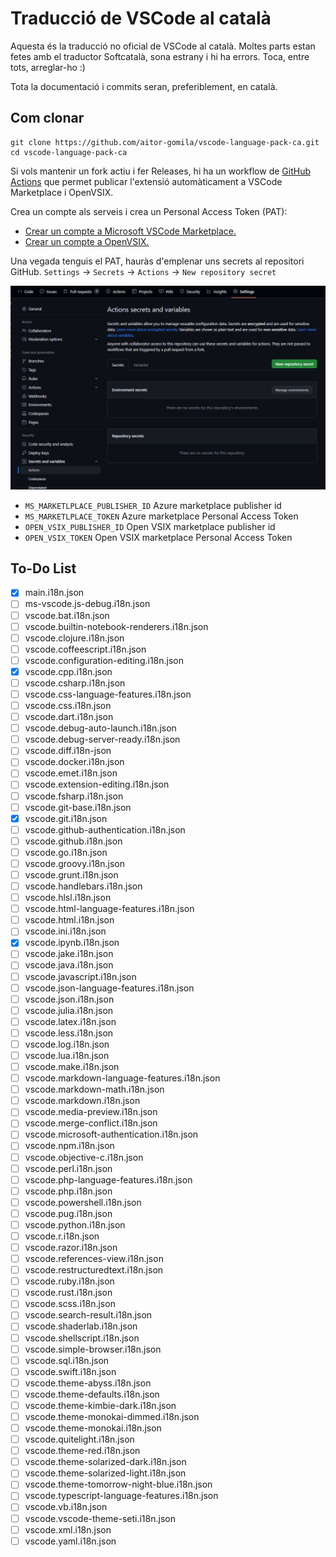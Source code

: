 # Traducció de VSCode al català

Aquesta és la traducció no oficial de VSCode al català. Moltes parts estan fetes amb el traductor Softcatalà, sona estrany i hi ha errors. Toca, entre tots, arreglar-ho :)

Tota la documentació i commits seran, preferiblement, en català.

## Com clonar

```
git clone https://github.com/aitor-gomila/vscode-language-pack-ca.git
cd vscode-language-pack-ca
```

Si vols mantenir un fork actiu i fer Releases, hi ha un workflow de [GitHub Actions](https://github.com/features/actions) que permet publicar l'extensió automàticament a VSCode Marketplace i OpenVSIX.

Crea un compte als serveis i crea un Personal Access Token (PAT):
- [Crear un compte a Microsoft VSCode Marketplace.](https://code.visualstudio.com/api/working-with-extensions/publishing-extension)
- [Crear un compte a OpenVSIX.](https://github.com/eclipse/openvsx/wiki/Publishing-Extensions)

Una vegada tenguis el PAT, hauràs d'emplenar uns secrets al repositori GitHub. `Settings` -> `Secrets` -> `Actions` -> `New repository secret`

![GitHub Secrets screenshot](github-secrets-screenshot.jpeg)

- `MS_MARKETLPLACE_PUBLISHER_ID` Azure marketplace publisher id
- `MS_MARKETLPLACE_TOKEN` Azure marketplace Personal Access Token
- `OPEN_VSIX_PUBLISHER_ID` Open VSIX marketplace publisher id
- `OPEN_VSIX_TOKEN` Open VSIX marketplace Personal Access Token

## To-Do List

- [x] main.i18n.json
- [ ] ms-vscode.js-debug.i18n.json
- [ ] vscode.bat.i18n.json
- [ ] vscode.builtin-notebook-renderers.i18n.json
- [ ] vscode.clojure.i18n.json
- [ ] vscode.coffeescript.i18n.json
- [ ] vscode.configuration-editing.i18n.json
- [x] vscode.cpp.i18n.json
- [ ] vscode.csharp.i18n.json
- [ ] vscode.css-language-features.i18n.json
- [ ] vscode.css.i18n.json
- [ ] vscode.dart.i18n.json
- [ ] vscode.debug-auto-launch.i18n.json
- [ ] vscode.debug-server-ready.i18n.json
- [ ] vscode.diff.i18n-json
- [ ] vscode.docker.i18n.json
- [ ] vscode.emet.i18n.json
- [ ] vscode.extension-editing.i18n.json
- [ ] vscode.fsharp.i18n.json
- [ ] vscode.git-base.i18n.json
- [x] vscode.git.i18n.json
- [ ] vscode.github-authentication.i18n.json
- [ ] vscode.github.i18n.json
- [ ] vscode.go.i18n.json
- [ ] vscode.groovy.i18n.json
- [ ] vscode.grunt.i18n.json
- [ ] vscode.handlebars.i18n.json
- [ ] vscode.hlsl.i18n.json
- [ ] vscode.html-language-features.i18n.json
- [ ] vscode.html.i18n.json
- [ ] vscode.ini.i18n.json
- [x] vscode.ipynb.i18n.json
- [ ] vscode.jake.i18n.json
- [ ] vscode.java.i18n.json
- [ ] vscode.javascript.i18n.json
- [ ] vscode.json-language-features.i18n.json
- [ ] vscode.json.i18n.json
- [ ] vscode.julia.i18n.json
- [ ] vscode.latex.i18n.json
- [ ] vscode.less.i18n.json
- [ ] vscode.log.i18n.json
- [ ] vscode.lua.i18n.json
- [ ] vscode.make.i18n.json
- [ ] vscode.markdown-language-features.i18n.json
- [ ] vscode.markdown-math.i18n.json
- [ ] vscode.markdown.i18n.json
- [ ] vscode.media-preview.i18n.json
- [ ] vscode.merge-conflict.i18n.json
- [ ] vscode.microsoft-authentication.i18n.json
- [ ] vscode.npm.i18n.json
- [ ] vscode.objective-c.i18n.json
- [ ] vscode.perl.i18n.json
- [ ] vscode.php-language-features.i18n.json
- [ ] vscode.php.i18n.json
- [ ] vscode.powershell.i18n.json
- [ ] vscode.pug.i18n.json
- [ ] vscode.python.i18n.json
- [ ] vscode.r.i18n.json
- [ ] vscode.razor.i18n.json
- [ ] vscode.references-view.i18n.json
- [ ] vscode.restructuredtext.i18n.json
- [ ] vscode.ruby.i18n.json
- [ ] vscode.rust.i18n.json
- [ ] vscode.scss.i18n.json
- [ ] vscode.search-result.i18n.json
- [ ] vscode.shaderlab.i18n.json
- [ ] vscode.shellscript.i18n.json
- [ ] vscode.simple-browser.i18n.json
- [ ] vscode.sql.i18n.json
- [ ] vscode.swift.i18n.json
- [ ] vscode.theme-abyss.i18n.json
- [ ] vscode.theme-defaults.i18n.json
- [ ] vscode.theme-kimbie-dark.i18n.json
- [ ] vscode.theme-monokai-dimmed.i18n.json
- [ ] vscode.theme-monokai.i18n.json
- [ ] vscode.quitelight.i18n.json
- [ ] vscode.theme-red.i18n.json
- [ ] vscode.theme-solarized-dark.i18n.json
- [ ] vscode.theme-solarized-light.i18n.json
- [ ] vscode.theme-tomorrow-night-blue.i18n.json
- [ ] vscode.typescript-language-features.i18n.json
- [ ] vscode.vb.i18n.json
- [ ] vscode.vscode-theme-seti.i18n.json
- [ ] vscode.xml.i18n.json
- [ ] vscode.yaml.i18n.json